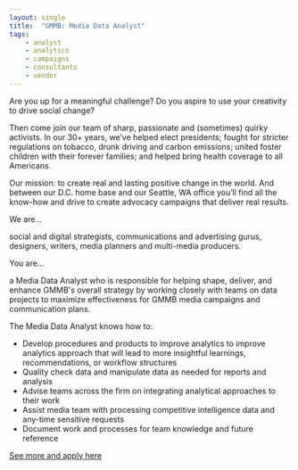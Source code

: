 ```yaml
---
layout: single
title:  "GMMB: Media Data Analyst"
tags: 
    - analyst
    - analytics
    - campaigns
    - consultants
    - vendor
---
```

Are you up for a meaningful challenge? Do you aspire to use your creativity to drive social change? 

Then come join our team of sharp, passionate and (sometimes) quirky activists.  In our 30+ years, we’ve helped elect presidents; fought for stricter regulations on tobacco, drunk driving and carbon emissions; united foster children with their forever families; and helped bring health coverage to all Americans.   

Our mission:  to create real and lasting positive change in the world.  And between our D.C. home base and our Seattle, WA office you’ll find all the know-how and drive to create advocacy campaigns that deliver real results.

We are…

social and digital strategists, communications and advertising gurus, designers, writers, media planners and multi-media producers.

You are…

a Media Data Analyst who is responsible for helping shape, deliver, and enhance GMMB's overall strategy by working closely with teams on data projects to maximize effectiveness for GMMB media campaigns and communication plans. 

The Media Data Analyst knows how to:

* Develop procedures and products to improve analytics to improve analytics approach that will lead to more insightful learnings, recommendations, or workflow structures
* Quality check data and manipulate data as needed for reports and analysis
* Advise teams across the firm on integrating analytical approaches to their work
* Assist media team with processing competitive intelligence data and any-time sensitive requests
* Document work and processes for team knowledge and future reference

[See more and apply here](https://chp.tbe.taleo.net/chp03/ats/careers/requisition.jsp?org=FLEISHMAN&cws=38&rid=3256)
